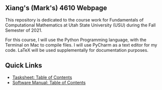 ## Xiang's (Mark's) 4610 Webpage

This repository is dedicated to the course work for Fundamentals of Computational Mathematics at Utah State University (USU) during the Fall Semester of 2021.

For this course, I will use the Python Programming language, with the Terminal on Mac to compile files. I will use PyCharm as a text editor for my code. LaTeX will be used supplementally for documentation purposes.

## Quick Links
* [Tasksheet: Table of Contents](https://github.com/GoByMark/math4610/blob/cc98fc3e03086d2d6029443e79ef5d8e0b071a4e/Homework_Tasks/hwt_toc.md)
* [Software Manual: Table of Contents](https://github.com/GoByMark/math4610/tree/main/Homework_Tasks/Software_Manual)
